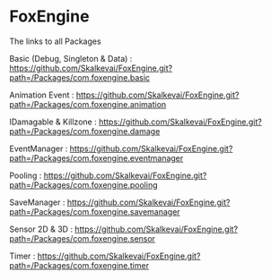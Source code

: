 # FoxEngine

The links to all Packages

Basic (Debug, Singleton & Data) : https://github.com/Skalkevai/FoxEngine.git?path=/Packages/com.foxengine.basic

Animation Event : https://github.com/Skalkevai/FoxEngine.git?path=/Packages/com.foxengine.animation

IDamagable & Killzone : https://github.com/Skalkevai/FoxEngine.git?path=/Packages/com.foxengine.damage

EventManager : https://github.com/Skalkevai/FoxEngine.git?path=/Packages/com.foxengine.eventmanager

Pooling : https://github.com/Skalkevai/FoxEngine.git?path=/Packages/com.foxengine.pooling

SaveManager : https://github.com/Skalkevai/FoxEngine.git?path=/Packages/com.foxengine.savemanager

Sensor 2D & 3D : https://github.com/Skalkevai/FoxEngine.git?path=/Packages/com.foxengine.sensor

Timer : https://github.com/Skalkevai/FoxEngine.git?path=/Packages/com.foxengine.timer

